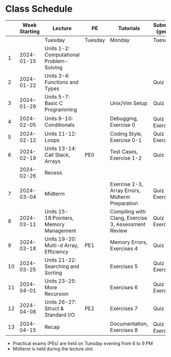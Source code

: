 # Class Schedule

|  | Week Starting | Lecture                                  | PE      | Tutorials       | Submission (general) | Submission (extended) |
|--|---------------|------------------------------------------|---------|-----------------|----------------------| ----------------------|
|  |               | Tuesday                                  | Tuesday | Monday          | Tuesday              | Friday                | 
|1 |	2024-01-15 | Units 1-2: Computational Problem-Solving |         |                 |                      |                       |
|2 |	2024-01-22 | Units 3-4: Functions and Types 	      |         |                 | Quiz 1               |                       |  
|3 |	2024-01-29 | Units 5-7: Basic C Programming           |         | Unix/Vim Setup  | Quiz 2               |                       |
|4 |	2024-02-05 | Units 8-10: Conditionals                 |         | Debugging, Exercise 0 | Quiz 3， Exercise 0 |                   |
|5 |	2024-02-12 | Units 11-12: Loops                       |         | Coding Style, Exercise 0-1 | Quiz 4, Exercise 1 |              |
|6 |	2024-02-19 | Units 13-14: Call Stack, Arrays          | PE0     | Test Cases, Exercise 1-2 | Quiz 5      |                       |
|  |    2024-02-26 | Recess                                   |         |                 |                 |                            | 
|7 |	2024-03-04 | Midterm                                  |         | Exercise 2-3, Array Errors, Midterm Preparation    |  Quiz 6, Exercise 2  |     |
|8 |	2024-03-11 | Units 15-18:Pointers, Memory Management  |         | Compiling with Clang, Exercise 3, Assessment Review | Quiz 7, Exercise 3 ||
|9 |	2024-03-18 | Units 19-20: Multi-d Array, Efficiency   | PE1     | Memory Errors, Exercises 4 | Quiz 8 | Exercise 4        |
|10 |	2024-03-25 | Units 21-22: Searching and Sorting       |         | Exercises 5 | Quiz 9, Exercise 5   |          |
|11 |	2024-04-01 | Units 23-25: More Recursion              |         | Exercises 6 | Quiz 10, Exercise 6  |            |
|12 |	2024-04-08 | Units 26-27: Struct & Standard I/O       | PE2     | Exercises 7                | Quiz 11   | Exercise 7            | 
|13 |	2024-04-15 | Recap 				                      |         | Documentation, Exercises 8                | Quiz 12， Exercise 8 |             | 

-   Practical exams (PEs) are held on Tuesday evening from 6 to 9 PM
-   Midterm is held during the lecture slot.

